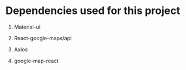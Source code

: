 

# Dependencies used for this project

1. Material-ui

2. React-google-maps/api

3. Axios

4. google-map-react
